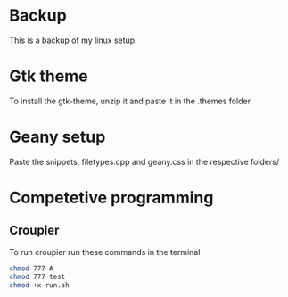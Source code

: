 # Backup
This is a backup of my linux setup.
# Gtk theme
To install the gtk-theme, unzip it and paste it in the .themes folder.
# Geany setup
Paste the snippets, filetypes.cpp and geany.css in the respective folders/
# Competetive programming
## Croupier
To run croupier run these commands in the terminal
```sh
chmod 777 A
chmod 777 test
chmod +x run.sh
```
